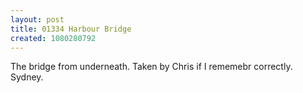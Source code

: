 ```yaml
---
layout: post
title: 01334 Harbour Bridge
created: 1080280792
---
```

The bridge from underneath.  Taken by Chris if I rememebr correctly.  Sydney.
